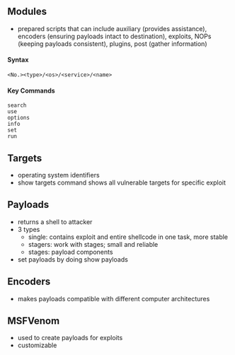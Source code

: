 
## Modules
- prepared scripts that can include auxiliary (provides assistance), encoders (ensuring payloads intact to destination), exploits, NOPs (keeping payloads consistent), plugins, post (gather information)

#### Syntax
```
<No.><type>/<os>/<service>/<name>
```

#### Key Commands
```
search
use 
options
info
set 
run
```

## Targets
- operating system identifiers 
- show targets command shows all vulnerable targets for specific exploit 

## Payloads
- returns a shell to attacker
- 3 types 
	- single: contains exploit and entire shellcode in one task, more stable 
	- stagers: work with stages; small and reliable
	- stages: payload components
- set payloads by doing show payloads

## Encoders
- makes payloads compatible with different computer architectures

## MSFVenom
- used to create payloads for exploits
- customizable
